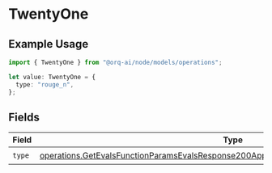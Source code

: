 # TwentyOne

## Example Usage

```typescript
import { TwentyOne } from "@orq-ai/node/models/operations";

let value: TwentyOne = {
  type: "rouge_n",
};
```

## Fields

| Field                                                                                                                                                                                              | Type                                                                                                                                                                                               | Required                                                                                                                                                                                           | Description                                                                                                                                                                                        |
| -------------------------------------------------------------------------------------------------------------------------------------------------------------------------------------------------- | -------------------------------------------------------------------------------------------------------------------------------------------------------------------------------------------------- | -------------------------------------------------------------------------------------------------------------------------------------------------------------------------------------------------- | -------------------------------------------------------------------------------------------------------------------------------------------------------------------------------------------------- |
| `type`                                                                                                                                                                                             | [operations.GetEvalsFunctionParamsEvalsResponse200ApplicationJSONResponseBodyData521Type](../../models/operations/getevalsfunctionparamsevalsresponse200applicationjsonresponsebodydata521type.md) | :heavy_check_mark:                                                                                                                                                                                 | N/A                                                                                                                                                                                                |